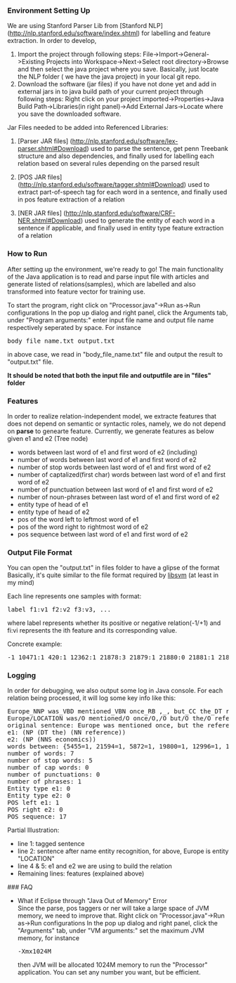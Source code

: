 ### Environment Setting Up

We are using Stanford Parser Lib from [Stanford NLP] (http://nlp.stanford.edu/software/index.shtml) for labelling and feature extraction.
In order to develop,

1. Import the project through following steps:
   File->Import->General->Existing Projects into Workspace->Next->Select root directory->Browse and then select the java project where you save. Basically, just locate the NLP folder ( we have the java project) in your local git repo.
2. Download the software (jar files) if you have not done yet and add in external jars in to java build path of your current project through following steps:
   Right click on your project imported->Properties->Java Build Path->Libraries(in right panel)->Add External Jars->Locate where you save the downloaded software.

Jar Files needed to be added into Referenced Libraries:

1) [Parser JAR files] (http://nlp.stanford.edu/software/lex-parser.shtml#Download)
used to parse the sentence, get penn Treebank structure and also dependencies, and finally 
used for labelling each relation based on several rules depending on the parsed result

2)  [POS JAR files] (http://nlp.stanford.edu/software/tagger.shtml#Download)
used to extract part-of-speech tag for each word in a sentence, and finally used in pos feature
extraction of a relation

3) [NER JAR files] (http://nlp.stanford.edu/software/CRF-NER.shtml#Download)
used to generate the entity of each word in a sentence if applicable, and finally used in entity
type feature extraction of a relation

### How to Run
After setting up the environment, we're ready to go!
The main functionality of the Java application is to read and parse input file with articles and generate listed of relations(samples), which are labelled and also transformed into feature vector for training use.

To start the program, right click on "Processor.java"->Run as->Run configurations
In the pop up dialog and right panel, click the Arguments tab, under "Program arguments:" enter
input file name and output file name respectively seperated by space. For instance
<pre>body_file_name.txt output.txt</pre>
in above case, we read in "body_file_name.txt" file and output the result to "output.txt" file.

<b>It should be noted that both the input file and outputfile are in "files" folder</b>

### Features
In order to realize relation-independent model, we extracte features that does not depend on semantic or syntactic roles, namely, we do not depend on <b>parse</b> to genearte feature. 
Currently, we generate features as below given e1 and e2 (Tree node)
<ul>
<li>words between last word of e1 and first word of e2 (including)</li>
<li>number of words between last word of e1 and first word of e2</li>
<li>number of stop words between last word of e1 and first word of e2</li>
<li>number of captalized(first char) words between last word of e1 and first word of e2</li>
<li>number of punctuation between last word of e1 and first word of e2</li>
<li>number of noun-phrases between last word of e1 and first word of e2</li>
<li>entity type of head of e1</li>
<li>entity type of head of e2</li>
<li>pos of the word left to leftmost word of e1</li>
<li>pos of the word right to rightmost word of e2</li>
<li>pos sequence between last word of e1 and first word of e2</li>
</ul>

### Output File Format
You can open the "output.txt" in files folder to have a glipse of the format
Basically, it's quite similar to the file format required by [libsvm](http://www.csie.ntu.edu.tw/~cjlin/libsvm/) (at least in my mind)

Each line represents one samples with format:
<pre>label f1:v1 f2:v2 f3:v3, ...</pre>
where label represents whether its positive or negative relation(-1/+1) and fi:vi represents
the ith feature and its corresponding value.

Concrete example:
<pre>-1 10471:1 420:1 12362:1 21878:3 21879:1 21880:0 21881:1 21882:0 21960:1 21969:1</pre>

### Logging
In order for debugging, we also output some log in Java console.
For each relation being processed, it will log some key info like this:
<pre>
Europe_NNP was_VBD mentioned_VBN once_RB ,_, but_CC the_DT reference_NN had_VBD nothing_NN to_TO do_VB with_IN economics_NNS ._. 
Europe/LOCATION was/O mentioned/O once/O,/O but/O the/O reference/O had/O nothing/O to/O do/O with/O economics/O./O 
original sentence: Europe was mentioned once, but the reference had nothing to do with economics. 
e1: (NP (DT the) (NN reference))
e2: (NP (NNS economics))
words between: {5455=1, 21594=1, 5872=1, 19800=1, 12996=1, 15873=1, 8568=1}
number of words: 7
number of stop words: 5
number of cap words: 0
number of punctuations: 0
number of phrases: 1
Entity type e1: 0
Entity type e2: 0
POS left e1: 1
POS right e2: 0
POS sequence: 17
</pre>

Partial Illustration:
<ul>
<li>line 1: tagged sentence</li>
<li>line 2: sentence after name entity recognition, for above, Europe is entity "LOCATION"</li>
<li>line 4 & 5: e1 and e2 we are using to build the relation</li>
<li>Remaining lines: features (explained above)</li>
</ul>
### FAQ
<ul>
<li>What if Eclipse through "Java Out of Memory" Error</li>
Since the parse, pos taggers or ner will take a large space of JVM memory, we need to improve
that. Right click on "Processor.java"->Run as->Run configurations
In the pop up dialog and right panel, click the "Arguments" tab, under "VM arguments:" 
set the maximum JVM memory, for instance
<pre>-Xmx1024M</pre> 
then JVM will be allocated 1024M memory to run the "Processor" application.
You can set any number you want, but be efficient.
</ul>